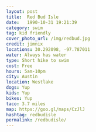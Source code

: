 ```yaml
---
layout: post
title:  Red Bud Isle
date:   1990-10-31 19:21:39
category: swim
tag: kid friendly
cover_photo_url: /img/redbud.jpg
credit: jimnix    
locations: 30.292098, -97.787011   
water: Always has water
type: Short hike to swim 
cost: Free
hours: 5am-10pm 
city: Austin
location: Westlake
dogs: Yup
kids: Yup
bikes: Yup
taco: 3.7 miles
map: https://goo.gl/maps/CzJlJ 
hashtag: redbudisle
permalink: /redbudisle/
---
```



